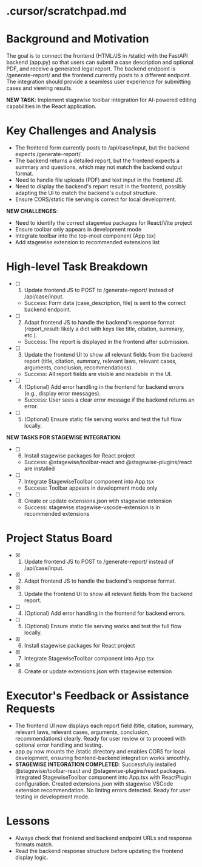 # .cursor/scratchpad.md

# Background and Motivation
The goal is to connect the frontend (HTML/JS in /static) with the FastAPI backend (app.py) so that users can submit a case description and optional PDF, and receive a generated legal report. The backend endpoint is /generate-report/ and the frontend currently posts to a different endpoint. The integration should provide a seamless user experience for submitting cases and viewing results.

**NEW TASK**: Implement stagewise toolbar integration for AI-powered editing capabilities in the React application.

# Key Challenges and Analysis
- The frontend form currently posts to /api/case/input, but the backend expects /generate-report/.
- The backend returns a detailed report, but the frontend expects a summary and questions, which may not match the backend output format.
- Need to handle file uploads (PDF) and text input in the frontend JS.
- Need to display the backend's report result in the frontend, possibly adapting the UI to match the backend's output structure.
- Ensure CORS/static file serving is correct for local development.

**NEW CHALLENGES**:
- Need to identify the correct stagewise packages for React/Vite project
- Ensure toolbar only appears in development mode
- Integrate toolbar into the top-most component (App.tsx)
- Add stagewise extension to recommended extensions list

# High-level Task Breakdown
- [ ] 1. Update frontend JS to POST to /generate-report/ instead of /api/case/input.
    - Success: Form data (case_description, file) is sent to the correct backend endpoint.
- [ ] 2. Adapt frontend JS to handle the backend's response format (report_result: likely a dict with keys like title, citation, summary, etc.).
    - Success: The report is displayed in the frontend after submission.
- [ ] 3. Update the frontend UI to show all relevant fields from the backend report (title, citation, summary, relevant laws, relevant cases, arguments, conclusion, recommendations).
    - Success: All report fields are visible and readable in the UI.
- [ ] 4. (Optional) Add error handling in the frontend for backend errors (e.g., display error messages).
    - Success: User sees a clear error message if the backend returns an error.
- [ ] 5. (Optional) Ensure static file serving works and test the full flow locally.

**NEW TASKS FOR STAGEWISE INTEGRATION**:
- [ ] 6. Install stagewise packages for React project
    - Success: @stagewise/toolbar-react and @stagewise-plugins/react are installed
- [ ] 7. Integrate StagewiseToolbar component into App.tsx
    - Success: Toolbar appears in development mode only
- [ ] 8. Create or update extensions.json with stagewise extension
    - Success: stagewise.stagewise-vscode-extension is in recommended extensions

# Project Status Board
- [x] 1. Update frontend JS to POST to /generate-report/ instead of /api/case/input.
- [x] 2. Adapt frontend JS to handle the backend's response format.
- [x] 3. Update the frontend UI to show all relevant fields from the backend report.
- [ ] 4. (Optional) Add error handling in the frontend for backend errors.
- [ ] 5. (Optional) Ensure static file serving works and test the full flow locally.
- [x] 6. Install stagewise packages for React project
- [x] 7. Integrate StagewiseToolbar component into App.tsx
- [x] 8. Create or update extensions.json with stagewise extension

# Executor's Feedback or Assistance Requests
- The frontend UI now displays each report field (title, citation, summary, relevant laws, relevant cases, arguments, conclusion, recommendations) clearly. Ready for user review or to proceed with optional error handling and testing.
- app.py now mounts the /static directory and enables CORS for local development, ensuring frontend-backend integration works smoothly.
- **STAGEWISE INTEGRATION COMPLETED**: Successfully installed @stagewise/toolbar-react and @stagewise-plugins/react packages. Integrated StagewiseToolbar component into App.tsx with ReactPlugin configuration. Created extensions.json with stagewise VSCode extension recommendation. No linting errors detected. Ready for user testing in development mode.

# Lessons
- Always check that frontend and backend endpoint URLs and response formats match.
- Read the backend response structure before updating the frontend display logic.